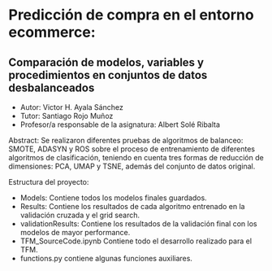 # Predicción de compra en el entorno ecommerce:
## Comparación de modelos, variables y procedimientos en conjuntos de datos desbalanceados

- Autor: Victor H. Ayala Sánchez
- Tutor: Santiago Rojo Muñoz
- Profesor/a responsable de la asignatura: Albert Solé Ribalta

Abstract:
Se realizaron diferentes pruebas de algoritmos de balanceo: SMOTE, ADASYN y ROS sobre el proceso de entrenamiento de diferentes algoritmos de clasificación, teniendo en cuenta tres formas de reducción de dimensiones: PCA, UMAP y TSNE, además del conjunto de datos original. 

Estructura del proyecto:
- Models: Contiene todos los modelos finales guardados. 
- Results: Contiene los resultados de cada algoritmo entrenado en la validación cruzada y el grid search.
- validationResults: Contiene los resultados de la validación final con los modelos de mayor performance.
- TFM_SourceCode.ipynb Contiene todo el desarrollo realizado para el TFM.
- functions.py contiene algunas funciones auxiliares.

